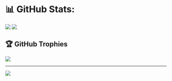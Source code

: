 # 📊 GitHub Stats:
[![](https://github-readme-stats-ruby-sigma-10.vercel.app/?username=KarbitsCode&theme=transparent&hide_border=false&show_icons=true&include_all_commits=true)](https://tiny.one/readme-stats)
[![](https://github-readme-streak-stats-puce.vercel.app/?user=KarbitsCode&theme=transparent&hide_border=false&mode=weekly)](https://git.io/streak-stats)

## 🏆 GitHub Trophies
[![](https://github-profile-trophy-mu.vercel.app/?username=KarbitsCode&theme=algolia&no-frame=false&no-bg=true&margin-w=4&column=-1)](https://gg.gg/profile-trophy)

---
[![](https://visitcount.itsvg.in/api?id=KarbitsCode&icon=3&color=0)](https://visitcount.itsvg.in)

<!-- Proudly created with GPRM ( https://gprm.itsvg.in ) -->
